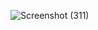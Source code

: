 ![Screenshot (311)](https://user-images.githubusercontent.com/48250220/191901496-a2a2abca-e4a4-4104-a77a-09b4cecf48a4.png)
